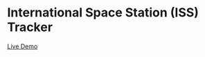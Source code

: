 # International Space Station (ISS) Tracker

[Live Demo](https://awilliamson10.github.io/iss-tracker)
